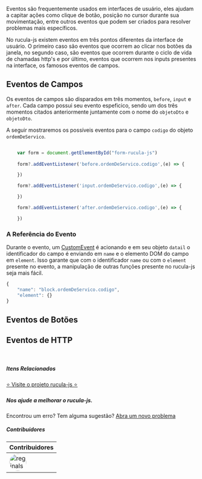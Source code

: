 Eventos são frequentemente usados em interfaces de usuário, eles ajudam a capitar ações como clique de botão, posição no cursor durante sua movimentação, entre outros eventos que podem ser criados para resolver problemas mais específicos.

No rucula-js existem eventos em três pontos diferentes da interface de usuário. O primeiro caso são eventos que ocorrem ao clicar nos botões da janela, no segundo caso, são eventos que ocorrem durante o ciclo de vida de chamadas http's e por último, eventos que  ocorrem nos inputs presentes na interface, os famosos eventos de campos.

## Eventos de Campos
Os eventos de campos são disparados em três momentos, `before`, `input` e `after`. Cada campo possui seu evento espeficico, sendo um dos três momentos citados anteriormente juntamente com o nome do `objetoDto` e `objetoDto`. 

A seguir mostraremos os possíveis eventos para o campo `codigo` do objeto `ordemDeServico`.

```ts

    var form = document.getElementById("form-rucula-js")
    
    form?.addEventListener('before.ordemDeServico.codigo',(e) => {

    })

    form?.addEventListener('input.ordemDeServico.codigo',(e) => {

    })

    form?.addEventListener('after.ordemDeServico.codigo',(e) => {

    })

```

### A Referência do Evento

Durante o evento, um [CustomEvent](https://developer.mozilla.org/en-US/docs/Web/API/CustomEvent/CustomEvent) é acionando e em seu objeto `datail` o identificador do campo é enviando em `name` e o elemento DOM do campo em `element`. Isso garante que com o identificador `name` ou  com o `element` presente no evento, a manipulação de outras funções presente no rucula-js seja mais fácil.

```js
{
    "name": "block.ordemDeServico.codigo",
    "element": {}
}
```
## Eventos de Botões
## Eventos de HTTP

<br>

##### Itens Relacionados

<a href="https://github.com/rucula-js/rucula-js">⭐ Visite o projeto rucula-js ⭐</a>

<div class="rucula-info">
    <h5>Nos ajude a melhorar o rucula-js.</h5>
    Encontrou um erro? Tem alguma sugestão?  <a href="https://github.com/rucula-js/rucula-js/issues">Abra um novo problema</a><br>    
</div>

##### Contribuidores

|Contribuidores|
|-|
|<a href="https://github.com/reginaldo-marinho"><img width="45px" height="45px" style="border-radius:30px" alt="reginalso-marinho" title="TheLarkInn" src="https://avatars.githubusercontent.com/u/60780631?v=4"></a>|

